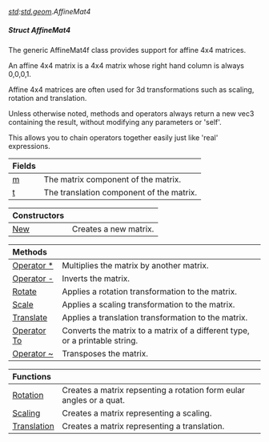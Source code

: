 _[std](../../modules/std/std-module.md):[std.geom](../../modules/std/std-geom.md).AffineMat4<T>_
##### Struct AffineMat4<T>
The generic AffineMat4f class provides support for affine 4x4 matrices.

An affine 4x4 matrix is a 4x4 matrix whose right hand column is always 0,0,0,1.

Affine 4x4 matrices are often used for 3d transformations such as scaling, rotation and translation.

Unless otherwise noted, methods and operators always return a new vec3 containing the result, without modifying any parameters or 'self'.

This allows you to chain operators together easily just like 'real' expressions.

| Fields | |
|:---|:---|
| [m](std-geom-affinemat4<t?>-m.md) | The matrix component of the matrix. |
| [t](std-geom-affinemat4<t?>-t.md) | The translation component of the matrix. |

| Constructors | |
|:---|:---|
| [New](std-geom-affinemat4<t?>-new.md) | Creates a new matrix. |

| Methods | |
|:---|:---|
| [Operator *](std-geom-affinemat4<t?>-opmul.md) | Multiplies the matrix by another matrix. |
| [Operator -](std-geom-affinemat4<t?>-opsub.md) | Inverts the matrix. |
| [Rotate](std-geom-affinemat4<t?>-rotate.md) | Applies a rotation transformation to the matrix. |
| [Scale](std-geom-affinemat4<t?>-scale.md) | Applies a scaling transformation to the matrix. |
| [Translate](std-geom-affinemat4<t?>-translate.md) | Applies a translation transformation to the matrix. |
| [Operator To](std-geom-affinemat4<t?>-to.md) | Converts the matrix to a matrix of a different type, or a printable string. |
| [Operator ~](std-geom-affinemat4<t?>-opxor.md) | Transposes the matrix. |

| Functions | |
|:---|:---|
| [Rotation](std-geom-affinemat4<t?>-rotation.md) | Creates a matrix repsenting a rotation form eular angles or a quat. |
| [Scaling](std-geom-affinemat4<t?>-scaling.md) | Creates a matrix representing a scaling. |
| [Translation](std-geom-affinemat4<t?>-translation.md) | Creates a matrix representing a translation. |

